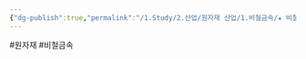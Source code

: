 ```yaml
---
{"dg-publish":true,"permalink":"/1.Study/2.산업/원자재 산업/1.비철금속/★ 비철금속 & 귀금속/INFO_비철금속/청동/","created":"2024-11-20T21:02:28.612+09:00","updated":"2025-06-26T12:43:12.764+09:00"}
---
```


#원자재 #비철금속